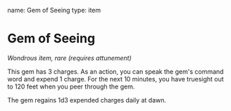 name: Gem of Seeing
type: item

# Gem of Seeing 
_Wondrous item, rare (requires attunement)_ 

This gem has 3 charges. As an action, you can speak the gem's command word and expend 1 charge. For the next 10 minutes, you have truesight out to 120 feet when you peer through the gem.

The gem regains 1d3 expended charges daily at dawn. 
